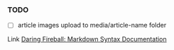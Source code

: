 ### TODO
- [ ] article images upload to media/article-name folder 

Link 
[Daring Fireball: Markdown Syntax Documentation](https://daringfireball.net/projects/markdown/syntax#img)